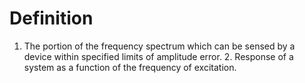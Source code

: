 # Definition

1.  The portion of the frequency spectrum which can be sensed by a
    device within specified limits of amplitude error. 2. Response of a
    system as a function of the frequency of excitation.
